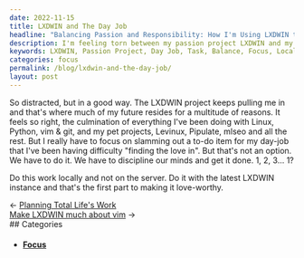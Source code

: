 ```yaml
---
date: 2022-11-15
title: LXDWIN and The Day Job
headline: "Balancing Passion and Responsibility: How I'm Using LXDWIN to Get Through My Day Job"
description: I'm feeling torn between my passion project LXDWIN and my day job. To make it more bearable, I'm using the latest LXDWIN instance to complete a task I'm not fond of. Join me as I try to balance my passion and my job in this blog post.
keywords: LXDWIN, Passion Project, Day Job, Task, Balance, Focus, Local, Latest Instance
categories: focus
permalink: /blog/lxdwin-and-the-day-job/
layout: post
---
```



So distracted, but in a good way. The LXDWIN project keeps pulling me in and
that's where much of my future resides for a multitude of reasons. It feels so
right, the culmination of everything I've been doing with Linux, Python, vim &
git, and my pet projects, Levinux, Pipulate, mlseo and all the rest. But I
really have to focus on slamming out a to-do item for my day-job that I've been
having difficulty "finding the love in". But that's not an option. We have to
do it. We have to discipline our minds and get it done. 1, 2, 3... 1?

Do this work locally and not on the server. Do it with the latest LXDWIN
instance and that's the first part to making it love-worthy.


<div class="post-nav"><div class="post-nav-prev"><span class="arrow">&larr;&nbsp;</span><a href="/blog/planning-total-life-s-work">Planning Total Life's Work</a></div><div class="post-nav-next"><a href="/blog/make-lxdwin-much-about-vim">Make LXDWIN much about vim</a><span class="arrow">&nbsp;&rarr;</span></div></div>
## Categories

<ul>
<li><h4><a href='/focus/'>Focus</a></h4></li></ul>